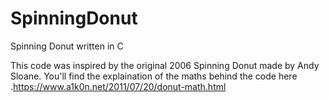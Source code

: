 # SpinningDonut
Spinning Donut written in C

This code was inspired by the original 2006 Spinning Donut made by Andy Sloane.
You'll find the explaination of the maths behind the code here .https://www.a1k0n.net/2011/07/20/donut-math.html  
